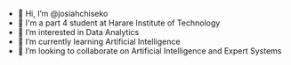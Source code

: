 - 👋 Hi, I’m @josiahchiseko
- 👋 I'm a part 4 student at Harare Institute of Technology
- 👀 I’m interested in Data Analytics
- 🌱 I’m currently learning Artificial Intelligence
- 💞️ I’m looking to collaborate on Artificial Intelligence and Expert Systems

<!---
josiahchiseko/josiahchiseko is a ✨ special ✨ repository because its `README.md` (this file) appears on your GitHub profile.
You can click the Preview link to take a look at your changes.
--->
